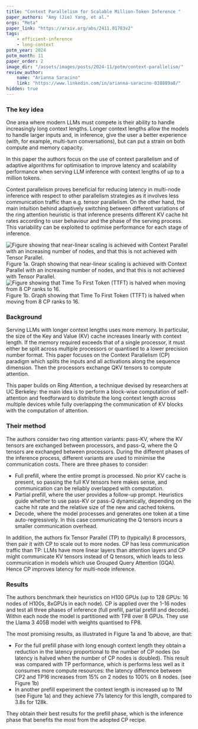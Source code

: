 ```yaml
---
title: "Context Parallelism for Scalable Million-Token Inference "
paper_authors: "Amy (Jie) Yang, et al."
orgs: "Meta"
paper_link: "https://arxiv.org/abs/2411.01783v2"
tags:
    - efficient-inference
    - long-context
potm_year: 2024
potm_month: 11
paper_order: 2
image_dir: "/assets/images/posts/2024-11/potm/context-parallelism/"
review_author:
    name: "Arianna Saracino"
    link: "https://www.linkedin.com/in/arianna-saracino-038889a8/"
hidden: true
---
```


### The key idea

One area where modern LLMs must compete is their ability to handle increasingly long context lengths. Longer context lengths allow the models to handle larger inputs and, in inference, give the user a better experience (with, for example, multi-turn conversations), but can put a strain on both compute and memory capacity. 

In this paper the authors focus on the use of context parallelism and of adaptive algorithms for optimisation to improve latency and scalability performance when serving LLM inference with context lengths of up to a million tokens. 

Context parallelism proves beneficial for reducing latency in multi-node inference with respect to other parallelism strategies as it involves less communication traffic than e.g. tensor parallelism. On the other hand, the main intuition behind adaptively switching between different variations of the ring attention heuristic is that inference presents different KV cache hit rates according to user behaviour and the phase of the serving process. This variability can be exploited to optimise performance for each stage of inference.

<img src="{{ page.image_dir | append: 'fig-1a.png' | relative_url }}" alt="Figure showing that near-linear scaling is achieved with Context Parallel with an increasing number of nodes, and that this is not achieved with Tensor Parallel.">
<figcaption>Figure 1a. Graph showing that near-linear scaling is achieved with Context Parallel with an increasing number of nodes, and that this is not achieved with Tensor Parallel.</figcaption>

<img src="{{ page.image_dir | append: 'fig-1b.png' | relative_url }}" alt="Figure showing that Time To First Token (TTFT) is halved when moving from 8 CP ranks to 16.">
<figcaption>Figure 1b. Graph showing that Time To First Token (TTFT) is halved when moving from 8 CP ranks to 16.</figcaption>


### Background

Serving LLMs with longer context lengths uses more memory. In particular, the size of the Key and Value (KV) cache increases linearly with context length. If the memory required exceeds that of a single processor, it must either be split across multiple processors or quantised to a lower precision number format. This paper focuses on the Context Parallelism (CP) paradigm which splits the inputs and all activations along the sequence dimension. Then the processors exchange QKV tensors to compute attention. 

This paper builds on Ring Attention, a technique devised by researchers at UC Berkeley: the main idea is to perform a block-wise computation of self-attention and feedforward to distribute the long context length across multiple devices while fully overlapping the communication of KV blocks with the computation of attention.


### Their method

The authors consider two ring attention variants: pass-KV, where the KV tensors are exchanged between processors, and pass-Q, where the Q tensors are exchanged between processors. During the different phases of the inference process, different variants are used to minimise the communication costs. There are three phases to consider:

- Full prefill, where the entire prompt is processed. No prior KV cache is present, so passing the full KV tensors here makes sense, and communication can be reliably overlapped with computation.
- Partial prefill, where the user provides a follow-up prompt. Heuristics guide whether to use pass-KV or pass-Q dynamically, depending on the cache hit rate and the relative size of the new and cached tokens.
- Decode, where the model processes and generates one token at a time auto-regressively. In this case communicating the Q tensors incurs a smaller communication overhead. 

In addition, the authors fix Tensor Parallel (TP) to (typically) 8 processors, then pair it with CP to scale out to more nodes. CP has less communication traffic than TP: LLMs have more linear layers than attention layers and CP might communicate KV tensors instead of Q tensors, which leads to less communication in models which use Grouped Query Attention (GQA). Hence CP improves latency for multi-node inference.

### Results
The authors benchmark their heuristics on H100 GPUs (up to 128 GPUs: 16 nodes of H100s, 8xGPUs in each node). CP is applied over the 1-16 nodes and test all three phases of inference (full prefill, partial prefill and decode). Within each node the model is partitioned with TP8 over 8 GPUs. They use the Llama 3 405B model with weights quantised to FP8.

The most promising results, as illustrated in Figure 1a and 1b above, are that: 

- For the full prefill phase with long enough context length they obtain a reduction in the latency proportional to the number of CP nodes (so latency is halved when the number of CP nodes is doubled). This result was compared with TP performance, which is performs less well as it consumes more compute resources: the latency difference between CP2 and TP16 increases from 15% on 2 nodes to 100% on 8 nodes. (see Figure 1b)
- In another prefill experiment the context length is increased up to 1M (see Figure 1a) and they achieve 77s latency for this length, compared to 3.8s for 128k. 

They obtain their best results for the prefill phase, which is the inference phase that benefits the most from the adopted CP recipe.

